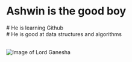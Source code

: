 <h1> Ashwin is the good boy</h1>
# He is learning Github <br>
# He is good at data structures and algorithms
<br> <br>

![Image of Lord Ganesha](https://octodex.github.com/images/yaktocat.png)

